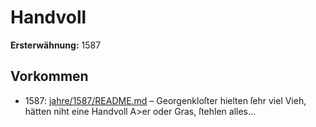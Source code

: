 # Handvoll

**Ersterwähnung:** 1587

## Vorkommen
- 1587: [jahre/1587/README.md](../jahre/1587/README.md) – Georgenkloſter hielten ſehr
viel Vieh, hätten niht eine Handvoll A>er oder Gras,
ſtehlen alles...

